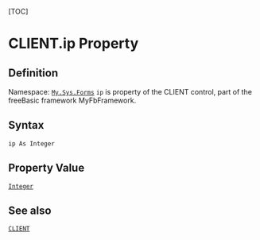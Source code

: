 [TOC]
# CLIENT.ip Property

## Definition
Namespace: [`My.Sys.Forms`](My.Sys.Forms.md)
`ip` is property of the CLIENT control, part of the freeBasic framework MyFbFramework.
## Syntax
```freeBasic
ip As Integer
```
## Property Value
[`Integer`]("https://www.freebasic.net/wiki/KeyPgInteger")
## See also
[`CLIENT`](CLIENT.md)

